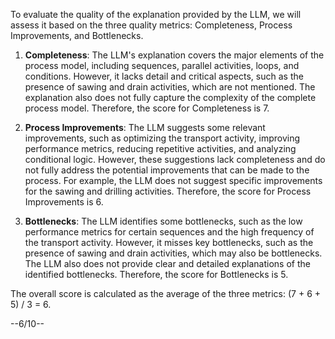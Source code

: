 To evaluate the quality of the explanation provided by the LLM, we will assess it based on the three quality metrics: Completeness, Process Improvements, and Bottlenecks.

1. **Completeness**: The LLM's explanation covers the major elements of the process model, including sequences, parallel activities, loops, and conditions. However, it lacks detail and critical aspects, such as the presence of sawing and drain activities, which are not mentioned. The explanation also does not fully capture the complexity of the complete process model. Therefore, the score for Completeness is 7.

2. **Process Improvements**: The LLM suggests some relevant improvements, such as optimizing the transport activity, improving performance metrics, reducing repetitive activities, and analyzing conditional logic. However, these suggestions lack completeness and do not fully address the potential improvements that can be made to the process. For example, the LLM does not suggest specific improvements for the sawing and drilling activities. Therefore, the score for Process Improvements is 6.

3. **Bottlenecks**: The LLM identifies some bottlenecks, such as the low performance metrics for certain sequences and the high frequency of the transport activity. However, it misses key bottlenecks, such as the presence of sawing and drain activities, which may also be bottlenecks. The LLM also does not provide clear and detailed explanations of the identified bottlenecks. Therefore, the score for Bottlenecks is 5.

The overall score is calculated as the average of the three metrics: (7 + 6 + 5) / 3 = 6.

--6/10--